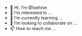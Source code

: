 - 👋 Hi, I’m @Isehise
- 👀 I’m interested in ...
- 🌱 I’m currently learning ...
- 💞️ I’m looking to collaborate on ...
- 📫 How to reach me ...

<!---
Isehise/Isehise is a ✨ special ✨ repository because its `README.md` (this file) appears on your GitHub profile.
You can click the Preview link to take a look at your changes.
--->
